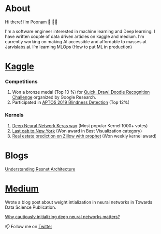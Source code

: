 # About

Hi there! I'm Poonam 👋 👩‍💻

I'm a software engineer interested in machine learning and Deep learning.
I have written couple of data driven articles on kaggle and medium.
I’m currently working on making AI accessible and affordable to masses at Jarvislabs.ai.
 I’m learning MLOps (How to put ML in production)

# [Kaggle](https://www.kaggle.com/poonaml) 

### Competitions 
1. Won a bronze medal (Top 10 %) for [Quick, Draw! Doodle Recognition Challenge](https://www.kaggle.com/c/quickdraw-doodle-recognition) organized by Google Research.
3. Participated in [APTOS 2019 Blindness Detection](https://www.kaggle.com/c/aptos2019-blindness-detection) (Top 12%)

### Kernels
1. [Deep Neural Network Keras way](https://www.kaggle.com/poonaml/deep-neural-network-keras-way) (Most popular Kernel 1000+ votes)
2. [Last cab to New York](https://www.kaggle.com/poonaml/last-cab-to-new-york-animated-heatmap-trips-folium) (Won award in Best Visualization category)
3. [Real estate prediction on Zillow with prophet](https://www.kaggle.com/poonaml/real-estate-prediction-on-zillow-with-prophet) (Won weekly kernel award)


# Blogs
[Understanding Resnet Architecture](https://jarvislabs.ai/blogs/resnet/)

# [Medium](https://medium.com/@poonam.v.ligade)
Wrote a blog post about weight intialization in neural networks in Towards Data Science Publication.

[Why cautiously initializing deep neural networks matters?](https://towardsdatascience.com/what-is-weight-initialization-in-neural-nets-and-why-it-matters-ec45398f99fa)


📫 Follow me on [Twitter](https://twitter.com/Poonamligade)
